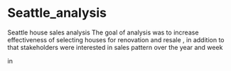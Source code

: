 # Seattle_analysis
Seattle house sales analysis 
The goal of analysis was to increase effectiveness of selecting houses for renovation and resale , in addition to that stakeholders were interested in sales pattern over the year and week 

in 
